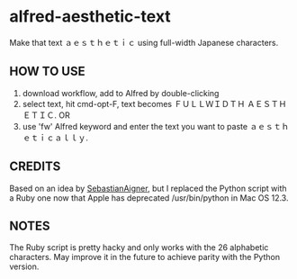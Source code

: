 # alfred-aesthetic-text
Make that text ａｅｓｔｈｅｔｉｃ using full-width Japanese characters.

HOW TO USE
-----
1) download workflow, add to Alfred by double-clicking
2) select text, hit cmd-opt-F, text becomes ＦＵＬＬＷＩＤＴＨ ＡＥＳＴＨＥＴＩＣ.
OR 
3) use 'fw' Alfred keyword and enter the text you want to paste ａｅｓｔｈｅｔｉｃａｌｌｙ.

CREDITS
-----
Based on an idea by [SebastianAigner](https://github.com/SebastianAigner/alfred-fullwidth), but I replaced the Python script with a Ruby one now that Apple has deprecated /usr/bin/python in Mac OS 12.3. 

NOTES
-----
The Ruby script is pretty hacky and only works with the 26 alphabetic characters. May improve it in the future to achieve parity with the Python version.
